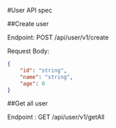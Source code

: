 #User API spec

##Create user

Endpoint: POST /api/user/v1/create

Request Body:
```json
{
    "id": "string",
    "name": "string",
    "age": 0
}
```

##Get all user

Endpoint : GET /api/user/v1/getAll

